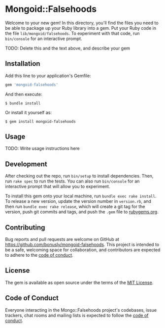 # Mongoid::Falsehoods

Welcome to your new gem! In this directory, you'll find the files you need to be able to package up your Ruby library into a gem. Put your Ruby code in the file `lib/mongoid/falsehoods`. To experiment with that code, run `bin/console` for an interactive prompt.

TODO: Delete this and the text above, and describe your gem

## Installation

Add this line to your application's Gemfile:

```ruby
gem 'mongoid-falsehoods'
```

And then execute:

    $ bundle install

Or install it yourself as:

    $ gem install mongoid-falsehoods

## Usage

TODO: Write usage instructions here

## Development

After checking out the repo, run `bin/setup` to install dependencies. Then, run `rake spec` to run the tests. You can also run `bin/console` for an interactive prompt that will allow you to experiment.

To install this gem onto your local machine, run `bundle exec rake install`. To release a new version, update the version number in `version.rb`, and then run `bundle exec rake release`, which will create a git tag for the version, push git commits and tags, and push the `.gem` file to [rubygems.org](https://rubygems.org).

## Contributing

Bug reports and pull requests are welcome on GitHub at https://github.com/bonusly/mongoid-falsehoods. This project is intended to be a safe, welcoming space for collaboration, and contributors are expected to adhere to the [code of conduct](https://github.com/bonusly/mongoid-falsehoods/blob/master/CODE_OF_CONDUCT.md).


## License

The gem is available as open source under the terms of the [MIT License](https://opensource.org/licenses/MIT).

## Code of Conduct

Everyone interacting in the Mongo::Falsehoods project's codebases, issue trackers, chat rooms and mailing lists is expected to follow the [code of conduct](https://github.com/bonusly/mongoid-falsehoods/blob/master/CODE_OF_CONDUCT.md).
